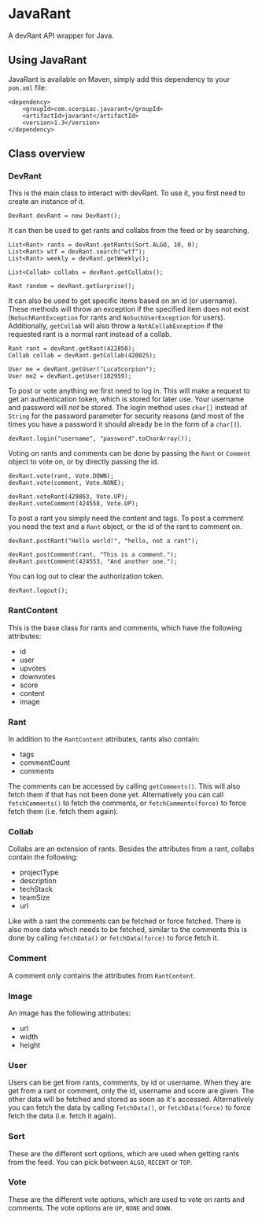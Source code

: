 # JavaRant
A devRant API wrapper for Java.

## Using JavaRant
JavaRant is available on Maven, simply add this dependency to your `pom.xml` file:

```
<dependency>
	<groupId>com.scorpiac.javarant</groupId>
	<artifactId>javarant</artifactId>
	<version>1.3</version>
</dependency>
```

## Class overview

### DevRant
This is the main class to interact with devRant.
To use it, you first need to create an instance of it.

```
DevRant devRant = new DevRant();
```

It can then be used to get rants and collabs from the feed or by searching.

```
List<Rant> rants = devRant.getRants(Sort.ALGO, 10, 0);
List<Rant> wtf = devRant.search("wtf");
List<Rant> weekly = devRant.getWeekly();

List<Collab> collabs = devRant.getCollabs();

Rant random = devRant.getSurprise();
```

It can also be used to get specific items based on an id (or username).
These methods will throw an exception if the specified item does not exist (`NoSuchRantException` for rants and `NoSuchUserException` for users).
Additionally, `getCollab` will also throw a `NotACollabException` if the requested rant is a normal rant instead of a collab.

```
Rant rant = devRant.getRant(422850);
Collab collab = devRant.getCollab(420025);

User me = devRant.getUser("LucaScorpion");
User me2 = devRant.getUser(102959);
```

To post or vote anything we first need to log in.
This will make a request to get an authentication token, which is stored for later use.
Your username and password will _not_ be stored.
The login method uses `char[]` instead of `String` for the password parameter for security reasons (and most of the times you have a password it should already be in the form of a `char[]`).

```
devRant.login("username", "password".toCharArray());
```

Voting on rants and comments can be done by passing the `Rant` or `Comment` object to vote on, or by directly passing the id.

```
devRant.vote(rant, Vote.DOWN);
devRant.vote(comment, Vote.NONE);

devRant.voteRant(429863, Vote.UP);
devRant.voteComment(424558, Vote.UP);
```

To post a rant you simply need the content and tags.
To post a comment you need the text and a `Rant` object, or the id of the rant to comment on.

```
devRant.postRant("Hello world!", "hello, not a rant");

devRant.postComment(rant, "This is a comment.");
devRant.postComment(424553, "And another one.");
```

You can log out to clear the authorization token.

```
devRant.logout();
```

### RantContent
This is the base class for rants and comments, which have the following attributes:

- id
- user
- upvotes
- downvotes
- score
- content
- image

### Rant
In addition to the `RantContent` attributes, rants also contain:

- tags
- commentCount
- comments

The comments can be accessed by calling `getComments()`.
This will also fetch them if that has not been done yet.
Alternatively you can call `fetchComments()` to fetch the comments, or `fetchComments(force)` to force fetch them (i.e. fetch them again).

### Collab
Collabs are an extension of rants.
Besides the attributes from a rant, collabs contain the following:

- projectType
- description
- techStack
- teamSize
- url

Like with a rant the comments can be fetched or force fetched.
There is also more data which needs to be fetched, similar to the comments this is done by calling `fetchData()` or `fetchData(force)` to force fetch it.

### Comment
A comment only contains the attributes from `RantContent`.

### Image
An image has the following attributes:

- url
- width
- height

### User
Users can be get from rants, comments, by id or username.
When they are get from a rant or comment, only the id, username and score are given.
The other data will be fetched and stored as soon as it's accessed.
Alternatively you can fetch the data by calling `fetchData()`, or `fetchData(force)` to force fetch the data (i.e. fetch it again).

### Sort
These are the different sort options, which are used when getting rants from the feed.
You can pick between `ALGO`, `RECENT` or `TOP`.

### Vote
These are the different vote options, which are used to vote on rants and comments.
The vote options are `UP`, `NONE` and `DOWN`.
